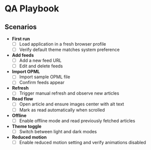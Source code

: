 # QA Playbook

## Scenarios

- **First run**
  - [ ] Load application in a fresh browser profile
  - [ ] Verify default theme matches system preference
- **Add feeds**
  - [ ] Add a new feed URL
  - [ ] Edit and delete feeds
- **Import OPML**
  - [ ] Import sample OPML file
  - [ ] Confirm feeds appear
- **Refresh**
  - [ ] Trigger manual refresh and observe new articles
- **Read flow**
  - [ ] Open article and ensure images center with alt text
  - [ ] Mark as read automatically when scrolled
- **Offline**
  - [ ] Enable offline mode and read previously fetched articles
- **Theme toggle**
  - [ ] Switch between light and dark modes
- **Reduced motion**
  - [ ] Enable reduced motion setting and verify animations disabled

